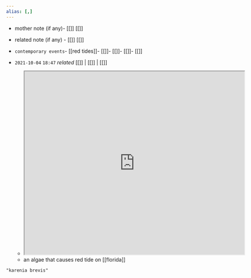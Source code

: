 ```yaml
---
alias: [,]
---
```

- mother note (if any)- [[]] [[]]
- related note (if any) - [[]] [[]]
- `contemporary events`- [[red tides]]- [[]]- [[]]- [[]]- [[]]

- `2021-10-04`  `18:47` _related_ [[]] | [[]] | [[]]
	- <iframe src="https://en.wikipedia.org/wiki/Karenia_brevis" width="600" height="500" ></iframe>
	- an algae that causes red tide on [[florida]]

```query
"karenia brevis"
```